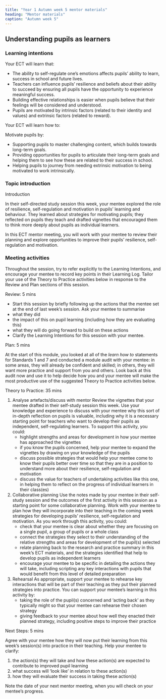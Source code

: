 ```yaml
---
title: "Year 1 Autumn week 5 mentor materials"
heading: "Mentor materials"
caption: "Autumn week 5"
---
```


## Understanding pupils as learners

### Learning intentions

Your ECT will learn that:

- The ability to self-regulate one’s emotions affects pupils’ ability to learn, success in school and future lives.
- Teachers can influence pupils’ resilience and beliefs about their ability to succeed by ensuring all pupils have the opportunity to experience meaningful success.
- Building effective relationships is easier when pupils believe that their feelings will be considered and understood.
- Pupils are motivated by intrinsic factors (related to their identity and values) and extrinsic factors (related to reward).

Your ECT will learn how to:

Motivate pupils by:

- Supporting pupils to master challenging content, which builds towards long-term goals.
- Providing opportunities for pupils to articulate their long-term goals and helping them to see how these are related to their success in school.
- Helping pupils to journey from needing extrinsic motivation to being motivated to work intrinsically.

### Topic introduction

Introduction

In their self-directed study session this week, your mentee explored the role of resilience, self-regulation and motivation in pupils’ learning and behaviour. They learned about strategies for motivating pupils; they reflected on pupils they teach and drafted vignettes that encouraged them to think more deeply about pupils as individual learners.

In this ECT mentor meeting, you will work with your mentee to review their planning and explore opportunities to improve their pupils’ resilience, self-regulation and motivation.

### Meeting activities

Throughout the session, try to refer explicitly to the Learning Intentions, and encourage your mentee to record key points in their Learning Log. Tailor your use of the Theory to Practice activities below in response to the Review and Plan sections of this session.

Review: 5 mins

- Start this session by briefly following up the actions that the mentee set at the end of last week’s session. Ask your mentee to summarise
- what they did
- the impact of this on pupil learning (including how they are evaluating this)
- what they will do going forward to build on these actions
- Clarify the Learning Intentions for this session with your mentee.

Plan: 5 mins

At the start of this module, you looked at all of the _learn how to_ statements for Standards 1 and 7 and conducted a module audit with your mentee: in some areas, they will already be confident and skilled; in others, they will want more practice and support from you and others. Look back at this audit now and use it to help decide how you and your mentee will make the most productive use of the suggested Theory to Practice activities below.

Theory to Practice: 35 mins

1. Analyse artefacts/discuss with mentor
   Review the vignettes that your mentee drafted in their self-study session this week. Use your knowledge and experience to discuss with your mentee why this sort of in-depth reflection on pupils is valuable, including why it is a necessary starting point for teachers who want to develop their pupils as independent, self-regulating learners.
   To support this activity, you could:
   - highlight strengths and areas for development in how your mentee has approached the vignettes
   - if you know the pupils concerned, help your mentee to expand the vignettes by drawing on your knowledge of the pupils
   - discuss possible strategies that would help your mentee come to know their pupils better over time so that they are in a position to understand more about their resilience, self-regulation and motivation
   - discuss the value for teachers of undertaking activities like this one, in helping them to reflect on the progress of individual learners in their class(es)
2. Collaborative planning
   Use the notes made by your mentee in their self-study session and the outcomes of the first activity in this session as a starting point for some collaborative planning. Work with your mentee to plan how they will incorporate into their teaching in the coming week strategies for developing pupils’ resilience, self-regulation and motivation.
   As you work through this activity, you could:
   - check that your mentee is clear about whether they are focusing on a single pupil, a group of pupils or a whole class
   - connect the strategies they select to their understanding of the relative strengths and areas for development of the pupil(s) selected
   - relate planning back to the research and practice summary in this week’s ECT materials, and the strategies identified that help to develop pupils as independent learners
   - encourage your mentee to be specific in detailing the actions they will take, including scripting any key interactions with pupils that would benefit from this level of detailed preparation
3. Rehearsal
   As appropriate, support your mentee to rehearse key interactions that will be part of their teaching as they put their planned strategies into practice.
   You can support your mentee’s learning in this activity by:
   - taking the role of the pupil(s) concerned and ‘acting back’ as they typically might so that your mentee can rehearse their chosen strategy
   - giving feedback to your mentee about how well they enacted their planned strategy, including positive steps to improve their practice

Next Steps: 5 mins

Agree with your mentee how they will now put their learning from this week’s session(s) into practice in their teaching. Help your mentee to clarify:

1. the action(s) they will take and how these action(s) are expected to contribute to improved pupil learning
2. what success will ‘look like’ in relation to these action(s)
3. how they will evaluate their success in taking these action(s)

Note the date of your next mentor meeting, when you will check on your mentee’s progress.
